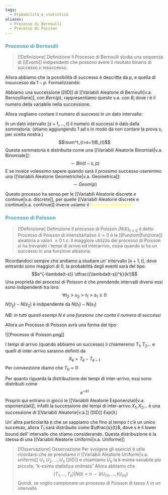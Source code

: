 ```yaml
---
tags:
  - Probabilità_e_statistica
aliases:
  - Processo di Bernoulli
  - Processo di Poisson
---
```

### <font color="#4bacc6">Processo di Bernoulli</font>

>[!Definizione]  Definizione
>Il Processo di Bernoulli studia una sequenza di [[Eventi]] indipendenti che possono avere il risultato binario di successo o insuccesso.


Allora abbiamo che la possibilità di successo è descritta da $p$, e quella di insuccesso da $1-p$.
Formalizzando:

Abbiamo una successione [[IID]] di [[Variabili Aleatorie di Bernoulli|v.a. Bernoulliane]], con $Bern(p)$, rappresentiamo queste v.a. con $B_{i}$ dove $i$ è il numero della variabile nella successione.

Allora vogliamo contare il numero di successi in un dato intervallo:

In un dato intervallo $[s+1,\dots,t]$ il numero di successi è dato dalla sommatoria: (stiamo aggiungendo 1 ad s in modo da non contare la prova s, per scelta nostra.)
$$\sum^t_{i=s+1}B_{i}$$
Questa sommatoria è distribuita come una [[Variabili Aleatorie Binomiali|v.a. Binomiale]]:
$$\sim Bin(t-s,p)$$
E se invece volessimo sapere quando sarà il prossimo successo useremmo una [[Variabili Aleatorie Geometriche|v.a. Geometrica]]:
$$\sim Geom(p)$$

Questo processo ha senso per le [[Variabili Aleatorie discrete e continue|v.a. discrete]], per quelle [[Variabili Aleatorie discrete e continue|v.a. continue]] invece usiamo il <font color="#ffff00">Processo di Poisson</font>

### <font color="#4bacc6">Processo di Poisson</font>

>[!Definizione]  Definizione
>Il processo di Poisson $(N(t))_{t\geq 0}$ è detto Processo di Poisson di intensità/tasso $\lambda>0$ è la [[Funzioni|funzione]] aleatoria a valori $\geq 0$ t.c:
>Il maggiore utilizzo del processo di Poisson si ha trovando i tempi di arrivo ed interarrivo, ossia quando si ha un successo in una funzione aleatoria.

Ricordandoci sempre che andiamo a studiare un’ intervallo $[s+1,t]$, dove entrambi sono maggiori di 0, la probabilità degli eventi sarà del tipo:
$$e^{-\lambda(t-s)} \dfrac{(\lambda(t-s))^k}{k!}$$
Una proprietà dei processi di Poisson è che prendendo intervalli diversi essi sono indipendenti tra loro:
$$\forall t_{2}>s_{2}>t_{1}>s_{1}\geq 0$$
$N(t_{2})-N(s_{2})$ è indipendente da $N(t_{1})-N(s_{1})$ 

*NB: in tutti questi esempi $N$ è una funzione che conta il numero di successi*

Allora un Processo di Poisson avrà una forma del tipo:

![[Processo di Poisson.png]]

I tempi di arrivo (quando abbiamo un successo) li chiameremo $T_{1},T_{2}\dots$ e quelli di inter-arrivo saranno definiti da
$$X_{k}=T_{k}-T_{k-1}$$
Per convenzione diamo che $T_{0}=0$

Per quanto riguarda la distribuzione dei tempi di inter-arrivo, essi sono distribuiti come
$$e^{-\lambda t}$$
Proprio qui entrano in gioco le [[Variabili Aleatorie Esponenziali|v.a. esponenziali]], infatti la successione dei tempi di inter-arrivo $X_{1},X_{2}\dots$ è una successione di [[Variabili Aleatorie|v.a.]] [[IID]] $Exp(\lambda)$ 

Un’ altra particolarità è che se sappiamo che fino al tempo $t$ c’è un unico successo, allora $T_{1}$ sarà distribuito come $\dfrac{s}{t}$, dove s è il lower bound dell’ intervallo che stiamo considerando. Questa distribuzione è la stessa di una [[Variabili Aleatorie Uniformi|v.a. Uniforme]] 

>[!Osservazione]  Osservazione
>Per svolgere gli esercizi è utile ricordarsi che se prendiamo $n$ [[Variabili Aleatorie Uniformi|v.a. uniformi]] $U_{1},U_{2},\dots,U_{n}$ [[IID]] e chiamiamo $U_{k}$ la k-esima variabile più piccola; “k-esima statistica ordinata”
>Allora abbiamo che
>$$(T_{1},\dots,T_{n})|N(t)=n\sim(tU_{(1)},\dots,tU_{(n)})$$
>Quindi, se voglio campionare un processo di Poisson di tasso $\lambda$ in un intervallo 
